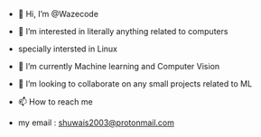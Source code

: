 - 👋 Hi, I’m @Wazecode
- 👀 I’m interested in literally anything related to computers
- specially intersted in Linux

- 🌱 I’m currently Machine learning and Computer Vision
- 💞️ I’m looking to collaborate on any small projects related to ML
- 📫 How to reach me 
- my email : shuwais2003@protonmail.com

<!---
Wazecode/Wazecode is a ✨ special ✨ repository because its `README.md` (this file) appears on your GitHub profile.
You can click the Preview link to take a look at your changes.
--->
